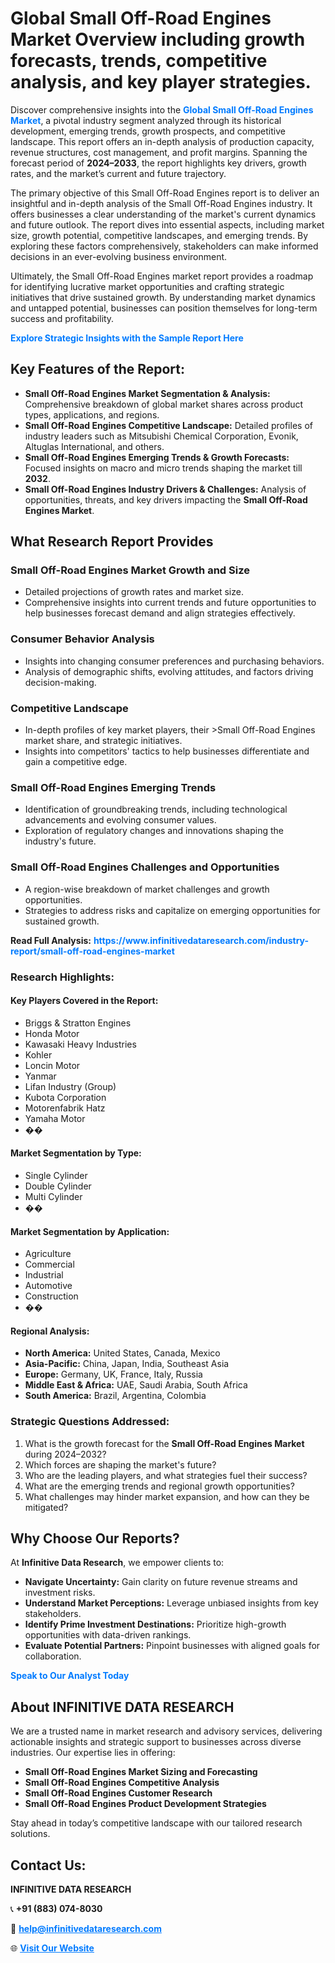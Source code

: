 <h1>Global Small Off-Road Engines Market Overview including growth forecasts, trends, competitive analysis, and key player strategies.</h1>
<p>
Discover comprehensive insights into the 
<a href="https://www.infinitivedataresearch.com/industry-report/small-off-road-engines-market" rel="dofollow" style="color: #007BFF; text-decoration: none;"><strong>Global Small Off-Road Engines Market</strong></a>, a pivotal industry segment analyzed through its historical development, emerging trends, growth prospects, and competitive landscape. This report offers an in-depth analysis of production capacity, revenue structures, cost management, and profit margins. Spanning the forecast period of <strong>2024–2033</strong>, the report highlights key drivers, growth rates, and the market’s current and future trajectory.
</p>
<p>
The primary objective of this Small Off-Road Engines report is to deliver an insightful and in-depth analysis of the Small Off-Road Engines industry. It offers businesses a clear understanding of the market's current dynamics and future outlook. The report dives into essential aspects, including market size, growth potential, competitive landscapes, and emerging trends. By exploring these factors comprehensively, stakeholders can make informed decisions in an ever-evolving business environment.
</p>
<p>
Ultimately, the Small Off-Road Engines market report provides a roadmap for identifying lucrative market opportunities and crafting strategic initiatives that drive sustained growth. By understanding market dynamics and untapped potential, businesses can position themselves for long-term success and profitability.
</p>
<p>
<a href="https://www.infinitivedataresearch.com/request-sample/reportId=108315" style="color: #007BFF; text-decoration: none;"><strong>Explore Strategic Insights with the Sample Report Here</strong></a>
</p>

<h2>Key Features of the Report:</h2>
<ul>
<li><strong>Small Off-Road Engines Market Segmentation & Analysis:</strong> Comprehensive breakdown of global market shares across product types, applications, and regions.</li>
<li><strong>Small Off-Road Engines Competitive Landscape:</strong> Detailed profiles of industry leaders such as Mitsubishi Chemical Corporation, Evonik, Altuglas International, and others.</li>
<li><strong>Small Off-Road Engines Emerging Trends & Growth Forecasts:</strong> Focused insights on macro and micro trends shaping the market till <strong>2032</strong>.</li>
<li><strong>Small Off-Road Engines Industry Drivers & Challenges:</strong> Analysis of opportunities, threats, and key drivers impacting the <strong>Small Off-Road Engines Market</strong>.</li>
</ul>

<h2>What Research Report Provides</h2>
<h3>Small Off-Road Engines Market Growth and Size</h3>
<ul>
<li>Detailed projections of growth rates and market size.</li>
<li>Comprehensive insights into current trends and future opportunities to help businesses forecast demand and align strategies effectively.</li>
</ul>

<h3>Consumer Behavior Analysis</h3>
<ul>
<li>Insights into changing consumer preferences and purchasing behaviors.</li>
<li>Analysis of demographic shifts, evolving attitudes, and factors driving decision-making.</li>
</ul>

<h3>Competitive Landscape</h3>
<ul>
<li>In-depth profiles of key market players, their >Small Off-Road Engines market share, and strategic initiatives.</li>
<li>Insights into competitors' tactics to help businesses differentiate and gain a competitive edge.</li>
</ul>

<h3>Small Off-Road Engines Emerging Trends</h3>
<ul>
<li>Identification of groundbreaking trends, including technological advancements and evolving consumer values.</li>
<li>Exploration of regulatory changes and innovations shaping the industry's future.</li>
</ul>

<h3>Small Off-Road Engines Challenges and Opportunities</h3>
<ul>
<li>A region-wise breakdown of market challenges and growth opportunities.</li>
<li>Strategies to address risks and capitalize on emerging opportunities for sustained growth.</li>
</ul>
<p><strong>Read Full Analysis:</strong> <a href="https://www.infinitivedataresearch.com/industry-report/small-off-road-engines-market" rel="dofollow" style="color: #007BFF; text-decoration: none;"><strong>https://www.infinitivedataresearch.com/industry-report/small-off-road-engines-market</strong></a></p>
<h3>Research Highlights:</h3>
<h4>Key Players Covered in the Report:</h4>
<ul><li>Briggs &amp; Stratton Engines</li><li>Honda Motor</li><li>Kawasaki Heavy Industries</li><li>Kohler</li><li>Loncin Motor</li><li>Yanmar</li><li>Lifan Industry (Group)</li><li>Kubota Corporation</li><li>Motorenfabrik Hatz</li><li>Yamaha Motor</li><li>��</li></ul>
<h4>Market Segmentation by Type:</h4>
<ul><li>Single Cylinder</li><li>Double Cylinder</li><li>Multi Cylinder</li><li>��</li></ul>
<h4>Market Segmentation by Application:</h4>
<ul><li>Agriculture</li><li>Commercial</li><li>Industrial</li><li>Automotive</li><li>Construction</li><li>��</li></ul>

<h4>Regional Analysis:</h4>
<ul>
<li><strong>North America:</strong> United States, Canada, Mexico</li>
<li><strong>Asia-Pacific:</strong> China, Japan, India, Southeast Asia</li>
<li><strong>Europe:</strong> Germany, UK, France, Italy, Russia</li>
<li><strong>Middle East & Africa:</strong> UAE, Saudi Arabia, South Africa</li>
<li><strong>South America:</strong> Brazil, Argentina, Colombia</li>
</ul>

<h3>Strategic Questions Addressed:</h3>
<ol>
<li>What is the growth forecast for the <strong>Small Off-Road Engines Market</strong> during 2024–2032?</li>
<li>Which forces are shaping the market's future?</li>
<li>Who are the leading players, and what strategies fuel their success?</li>
<li>What are the emerging trends and regional growth opportunities?</li>
<li>What challenges may hinder market expansion, and how can they be mitigated?</li>
</ol>

<h2>Why Choose Our Reports?</h2>
<p>At <strong>Infinitive Data Research</strong>, we empower clients to:</p>
<ul>
<li><strong>Navigate Uncertainty:</strong> Gain clarity on future revenue streams and investment risks.</li>
<li><strong>Understand Market Perceptions:</strong> Leverage unbiased insights from key stakeholders.</li>
<li><strong>Identify Prime Investment Destinations:</strong> Prioritize high-growth opportunities with data-driven rankings.</li>
<li><strong>Evaluate Potential Partners:</strong> Pinpoint businesses with aligned goals for collaboration.</li>
</ul>
<p><a href="https://www.infinitivedataresearch.com/industry-report/small-off-road-engines-market" rel="dofollow" style="color: #007BFF; text-decoration: none;"><strong>Speak to Our Analyst Today</strong></a></p>

<h2>About INFINITIVE DATA RESEARCH</h2>
<p>We are a trusted name in market research and advisory services, delivering actionable insights and strategic support to businesses across diverse industries. Our expertise lies in offering:</p>
<ul>
<li><strong>Small Off-Road Engines Market Sizing and Forecasting</strong></li>
<li><strong>Small Off-Road Engines Competitive Analysis</strong></li>
<li><strong>Small Off-Road Engines Customer Research</strong></li>
<li><strong>Small Off-Road Engines Product Development Strategies</strong></li>
</ul>
<p>Stay ahead in today’s competitive landscape with our tailored research solutions.</p>

<h2>Contact Us:</h2>
<p><strong>INFINITIVE DATA RESEARCH</strong></p>
<p>📞 <strong>+91 (883) 074-8030</strong></p>
<p>📧 <strong><a href="mailto:help@infinitivedataresearch.com" style="color: #007BFF;">help@infinitivedataresearch.com</a></strong></p>
<p>🌐 <strong><a href="https://www.infinitivedataresearch.com" rel="dofollow" style="color: #007BFF;">Visit Our Website</a></strong></p>